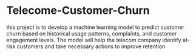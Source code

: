 # Telecome-Customer-Churn
this project is to develop a machine learning model to predict customer churn based on historical usage patterns, complaints, and customer engagement levels. The model will help the telecom company identify at-risk customers and take necessary actions to improve retention
